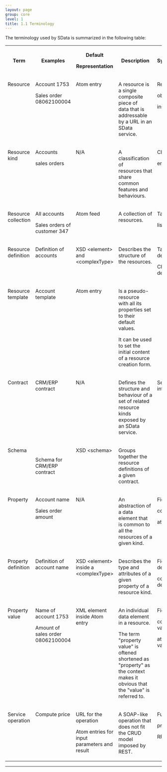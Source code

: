 ```yaml
---
layout: page
group: core
level: 1
title: 1.1 Terminology
---
```


The terminology used by SData is summarized in the following table:

<table class="content" print-width="100%" width="100%">
<tbody>

<tr>

<th>

Term

</th>
<th>

Examples

</th>
<th>

Default

Representation

</th>
<th>

Description

</th>
<th>

Synonyms

</th>

</tr>

<tr>

<td valign="top">

Resource

</td>
<td valign="top">

Account 1753

Sales order 08062100004

</td>
<td valign="top">

Atom entry

</td>
<td valign="top">

A resource is a single composite piece of data&nbsp;that is addressable by a URL
in an SData service.

</td>
<td valign="top">

Record

object

instance

</td>

</tr>

<tr>

<td valign="top">

Resource kind

</td>
<td valign="top">

Accounts

sales orders

</td>
<td valign="top">

N/A

</td>
<td valign="top">

A classification of resources&nbsp;that share common features and behaviours.

</td>
<td valign="top">

Class

entity

</td>

</tr>

<tr>

<td valign="top">

Resource collection

</td>
<td valign="top">

All&nbsp;accounts

Sales orders of customer 347

</td>
<td valign="top">

Atom feed

</td>
<td valign="top">

A&nbsp;collection of resources.

</td>
<td valign="top">

Table

list

</td>

</tr>

<tr>

<td valign="top">

Resource definition

</td>
<td valign="top">

Definition of accounts

</td>
<td valign="top">

XSD &lt;element&gt; and &lt;complexType&gt;

</td>
<td valign="top">

Describes the structure of the resources.

</td>
<td valign="top">

Table definition

Class definition

</td>

</tr>

<tr>

<td valign="top">

Resource template

</td>
<td valign="top">

Account template

</td>
<td valign="top">

Atom entry

</td>
<td valign="top">

Is a pseudo-resource with&nbsp;all&nbsp;its properties set to their default values.

It can&nbsp;be used to set the initial content of a resource creation form.

</td>
<td valign="top"></td>

</tr>

<tr>

<td valign="top">

Contract

</td>
<td valign="top">

CRM/ERP contract

</td>
<td valign="top">

N/A

</td>
<td valign="top">

Defines the structure and behaviour of a set of related resource kinds
exposed by an SData service.

</td>
<td valign="top">

Service interface

</td>

</tr>

<tr>

<td valign="top">

Schema

</td>
<td>

Schema for CRM/ERP contract

</td>
<td valign="top">

XSD &lt;schema&gt;

</td>
<td valign="top">

Groups together the resource definitions of a given contract.

</td>
<td valign="top"></td>

</tr>

<tr>

<td valign="top">

Property

</td>
<td valign="top">

Account name

Sales order amount

</td>
<td valign="top">

N/A

</td>
<td valign="top">

An abstraction of a data element that is common to all the resources of a
given kind.

</td>
<td valign="top">

Field

column

attribute

</td>

</tr>

<tr>

<td valign="top">

Property definition

</td>
<td valign="top">

Definition of account name

</td>
<td valign="top">

XSD &lt;element&gt; inside a &lt;complexType&gt;

</td>
<td valign="top">

Describes the type and attributes of a given property of a resource kind.

</td>
<td valign="top">

Field definition

column definition

</td>

</tr>

<tr>

<td valign="top">

Property value

</td>
<td valign="top">

Name of account 1753

Amount of sales order 08062100004

</td>
<td valign="top">

XML element inside Atom entry

</td>
<td valign="top">

An individual data element in a resource.

The term "property value" is oftened shortened as "property" as the context
makes it obvious that the "value" is referred to.

</td>
<td valign="top">

Field value

column value

attribute value

</td>

</tr>

<tr>

<td valign="top">

Service operation

</td>
<td valign="top">

Compute price

</td>
<td valign="top">

URL for the operation

Atom entries for input parameters and result

</td>
<td valign="top">

A&nbsp;SOAP-like operation that does not fit the CRUD model imposed by REST.

</td>
<td valign="top">

Function

procedure

RPC

</td>

</tr>

</tbody>
</table>

* * *

